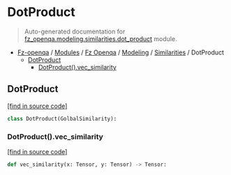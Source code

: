 # DotProduct

> Auto-generated documentation for [fz_openqa.modeling.similarities.dot_product](blob/master/fz_openqa/modeling/similarities/dot_product.py) module.

- [Fz-openqa](../../../README.md#fz-openqa-index) / [Modules](../../../MODULES.md#fz-openqa-modules) / [Fz Openqa](../../index.md#fz-openqa) / [Modeling](../index.md#modeling) / [Similarities](index.md#similarities) / DotProduct
    - [DotProduct](#dotproduct)
        - [DotProduct().vec_similarity](#dotproductvec_similarity)

## DotProduct

[[find in source code]](blob/master/fz_openqa/modeling/similarities/dot_product.py#L7)

```python
class DotProduct(GolbalSimilarity):
```

### DotProduct().vec_similarity

[[find in source code]](blob/master/fz_openqa/modeling/similarities/dot_product.py#L8)

```python
def vec_similarity(x: Tensor, y: Tensor) -> Tensor:
```
